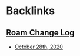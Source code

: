 
# Backlinks
## [Roam Change Log](<Roam Change Log.md>)
- [October 28th, 2020](<October 28th, 2020.md>)

